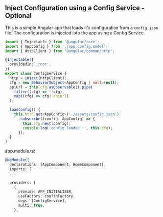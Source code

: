 ## Inject Configuration using a Config Service - Optional

This is a simple Angular app that loads it's configuration from a `config.json` file. The configuration is injected into the app using a Config Service.

```typescript
import { Injectable } from '@angular/core';
import { AppConfig } from './app.config.model';
import { HttpClient } from '@angular/common/http';

@Injectable({
  providedIn: 'root',
})
export class ConfigService {
  http = inject(HttpClient);
  cfg = new BehaviorSubject<AppConfig | null>(null);
  apiUrl = this.cfg.asObservable().pipe(
    filter((cfg) => !!cfg),
    map((cfg) => cfg?.apiUrl)
  );

  loadConfig() {
    this.http.get<AppConfig>('./assets/config.json')
      .subscribe((config: AppConfig) => {
        this.cfg.next(config);
        console.log('config loaded :', this.cfg);
      });
  }
}
```

app.module.ts:
```typescript
@NgModule({
  declarations: [AppComponent, HomeComponent],
  imports: [
  ...

  providers: [
    {
      provide: APP_INITIALIZER,
      useFactory: configFactory,
      deps: [ConfigService],
      multi: true,
    },
```